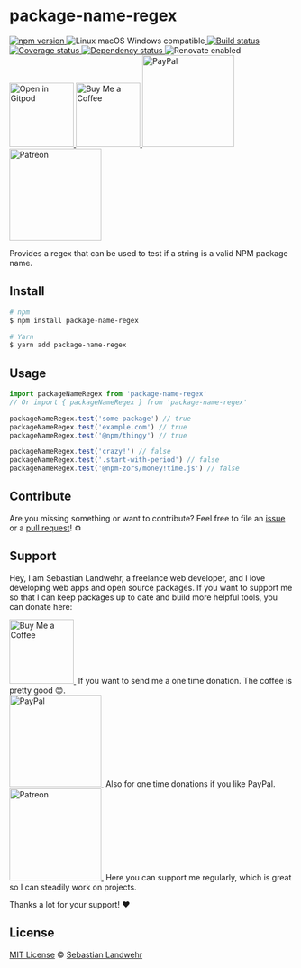 <!-- TITLE/ -->
# package-name-regex
<!-- /TITLE -->

<!-- BADGES/ -->
  <p>
    <a href="https://npmjs.org/package/package-name-regex">
      <img
        src="https://img.shields.io/npm/v/package-name-regex.svg"
        alt="npm version"
      >
    </a><img src="https://img.shields.io/badge/os-linux%20%7C%C2%A0macos%20%7C%C2%A0windows-blue" alt="Linux macOS Windows compatible"><a href="https://github.com/dword-design/package-name-regex/actions">
      <img
        src="https://github.com/dword-design/package-name-regex/workflows/build/badge.svg"
        alt="Build status"
      >
    </a><a href="https://codecov.io/gh/dword-design/package-name-regex">
      <img
        src="https://codecov.io/gh/dword-design/package-name-regex/branch/master/graph/badge.svg"
        alt="Coverage status"
      >
    </a><a href="https://david-dm.org/dword-design/package-name-regex">
      <img src="https://img.shields.io/david/dword-design/package-name-regex" alt="Dependency status">
    </a><img src="https://img.shields.io/badge/renovate-enabled-brightgreen" alt="Renovate enabled"><br/><a href="https://gitpod.io/#https://github.com/dword-design/package-name-regex">
      <img
        src="https://gitpod.io/button/open-in-gitpod.svg"
        alt="Open in Gitpod"
        width="114"
      >
    </a><a href="https://www.buymeacoffee.com/dword">
      <img
        src="https://www.buymeacoffee.com/assets/img/guidelines/download-assets-sm-2.svg"
        alt="Buy Me a Coffee"
        width="114"
      >
    </a><a href="https://paypal.me/SebastianLandwehr">
      <img
        src="https://sebastianlandwehr.com/images/paypal.svg"
        alt="PayPal"
        width="163"
      >
    </a><a href="https://www.patreon.com/dworddesign">
      <img
        src="https://sebastianlandwehr.com/images/patreon.svg"
        alt="Patreon"
        width="163"
      >
    </a>
</p>
<!-- /BADGES -->


<!-- DESCRIPTION/ -->
Provides a regex that can be used to test if a string is a valid NPM package name.
<!-- /DESCRIPTION -->

<!-- INSTALL/ -->
## Install

```bash
# npm
$ npm install package-name-regex

# Yarn
$ yarn add package-name-regex
```
<!-- /INSTALL -->

## Usage

```js
import packageNameRegex from 'package-name-regex'
// Or import { packageNameRegex } from 'package-name-regex'

packageNameRegex.test('some-package') // true
packageNameRegex.test('example.com') // true
packageNameRegex.test('@npm/thingy') // true

packageNameRegex.test('crazy!') // false
packageNameRegex.test('.start-with-period') // false
packageNameRegex.test('@npm-zors/money!time.js') // false
```

<!-- LICENSE/ -->
## Contribute

Are you missing something or want to contribute? Feel free to file an [issue](https://github.com/dword-design/package-name-regex/issues) or a [pull request](https://github.com/dword-design/package-name-regex/pulls)! ⚙️

## Support

Hey, I am Sebastian Landwehr, a freelance web developer, and I love developing web apps and open source packages. If you want to support me so that I can keep packages up to date and build more helpful tools, you can donate here:

<p>
  <a href="https://www.buymeacoffee.com/dword">
    <img
      src="https://www.buymeacoffee.com/assets/img/guidelines/download-assets-sm-2.svg"
      alt="Buy Me a Coffee"
      width="114"
    >
  </a>&nbsp;If you want to send me a one time donation. The coffee is pretty good 😊.<br/>
  <a href="https://paypal.me/SebastianLandwehr">
    <img
      src="https://sebastianlandwehr.com/images/paypal.svg"
      alt="PayPal"
      width="163"
    >
  </a>&nbsp;Also for one time donations if you like PayPal.<br/>
  <a href="https://www.patreon.com/dworddesign">
    <img
      src="https://sebastianlandwehr.com/images/patreon.svg"
      alt="Patreon"
      width="163"
    >
  </a>&nbsp;Here you can support me regularly, which is great so I can steadily work on projects.
</p>

Thanks a lot for your support! ❤️

## License

[MIT License](https://opensource.org/license/mit/) © [Sebastian Landwehr](https://sebastianlandwehr.com)
<!-- /LICENSE -->
